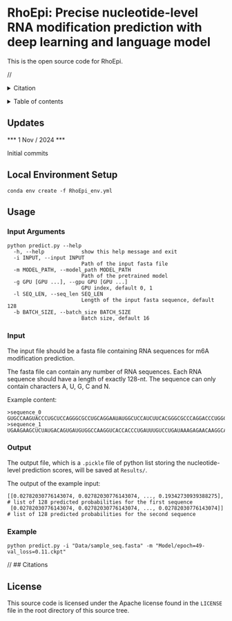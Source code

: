 # RhoEpi: Precise nucleotide-level RNA modification prediction with deep learning and language model

This is the open source code for RhoEpi.

// <details><summary>Citation</summary>

// </details>

<details><summary>Table of contents</summary>
  
- [Recent Updates](#New_Updates)
- [Local Environment Setup](#Local_Environment_Setup)
- [Usage](#usage)
  - [Input Arguments](#Arguments)
  - [Input](#Inputs) 
  - [Output](#outputs) 
  - [Example](#Examples)  
// - [Citations](#citations)
- [License](#license)
</details>

## Updates <a name="New_Updates"></a>

*** 1 Nov / 2024 ***

Initial commits


## Local Environment Setup <a name="Local_Environment_Setup"></a>

```
conda env create -f RhoEpi_env.yml
```

## Usage <a name="Usage"></a>

### Input Arguments <a name="Arguments"></a>

```
python predict.py --help
  -h, --help            show this help message and exit
  -i INPUT, --input INPUT
                        Path of the input fasta file
  -m MODEL_PATH, --model_path MODEL_PATH
                        Path of the pretrained model
  -g GPU [GPU ...], --gpu GPU [GPU ...]
                        GPU index, default 0, 1
  -l SEQ_LEN, --seq_len SEQ_LEN
                        Length of the input fasta sequence, default 128
  -b BATCH_SIZE, --batch_size BATCH_SIZE
                        Batch size, default 16
```

### Input <a name="Inputs"></a>

The input file should be a fasta file containing RNA sequences for m6A modification prediction. 

The fasta file can contain any number of RNA sequences. Each RNA sequence should have a length of exactly 128-nt. The sequence can only contain characters A, U, G, C and N.

Example content:
```
>sequence_0
GUGCCAAGUACCCUGCUCCAGGGCGCCUGCAGGAAUAUGGCUCCAUCUUCACGGGCGCCCAGGACCCUGGCCUGCAGAGACGCCCCCGCCACAGGAUCCAGAGCAAGCACCGCCCCCUGGACGAGCGG
>sequence_1
UGAAGAAGCUCUAUGACAGUGAUGUGGCCAAGGUCACCACCCUGAUUUGUCCUGAUAAAGAGAACAAGGCAUAUGUUCGACUUGCUCCUGAUUAUGAUGCUUUCGAUGUUGUAACAAAAUUGGGAUCN
```

### Output <a name="Outputs"></a>

The output file, which is a `.pickle` file of python list storing the nucleotide-level prediction scores, will be saved at `Results/`.

The output of the example input:
```
[[0.02782030776143074, 0.02782030776143074, ..., 0.19342730939388275],    # list of 128 predicted probabilities for the first sequence
 [0.02782030776143074, 0.02782030776143074, ..., 0.02782030776143074]]    # list of 128 predicted probabilities for the second sequence
```


### Example <a name="Examples"></a>

```
python predict.py -i "Data/sample_seq.fasta" -m "Model/epoch=49-val_loss=0.11.ckpt"
```

// ## Citations <a name="Citations"></a>


## License <a name="license"></a>

This source code is licensed under the Apache license found in the `LICENSE` file
in the root directory of this source tree.
